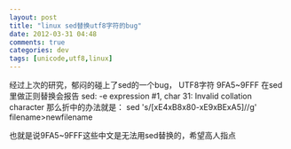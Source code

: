 ```yaml
---
layout: post
title: "linux sed替换utf8字符的bug"
date: 2012-03-31 04:48
comments: true
categories: dev
tags: [unicode,utf8,linux]
---
```

经过上次的研究，郁闷的碰上了sed的一个bug，
UTF8字符 9FA5~9FFF 在sed里做正则替换会报告
sed: -e expression #1, char 31: Invalid collation character
那么折中的办法就是：
sed 's/[xE4xB8x80-xE9xBExA5]//g' filename>newfilename

也就是说9FA5~9FFF这些中文是无法用sed替换的，希望高人指点
